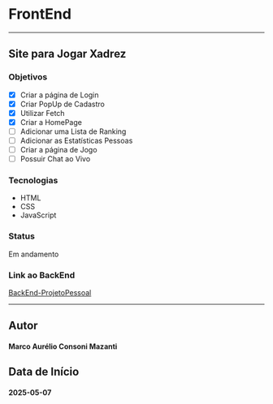 # FrontEnd
- - -
## Site para Jogar Xadrez

### Objetivos
- [X] Criar a página de Login
- [X] Criar PopUp de Cadastro
- [X] Utilizar Fetch
- [X] Criar a HomePage
- [ ] Adicionar uma Lista de Ranking
- [ ] Adicionar as Estatísticas Pessoas
- [ ] Criar a página de Jogo
- [ ] Possuir Chat ao Vivo

### Tecnologias
- HTML
- CSS
- JavaScript

### Status
Em andamento

### Link ao BackEnd
[BackEnd-ProjetoPessoal](https://github.com/MarcoMazanti/BackEnd-ProjetoPessoal)

- - -
## Autor
#### Marco Aurélio Consoni Mazanti

## Data de Início
#### 2025-05-07